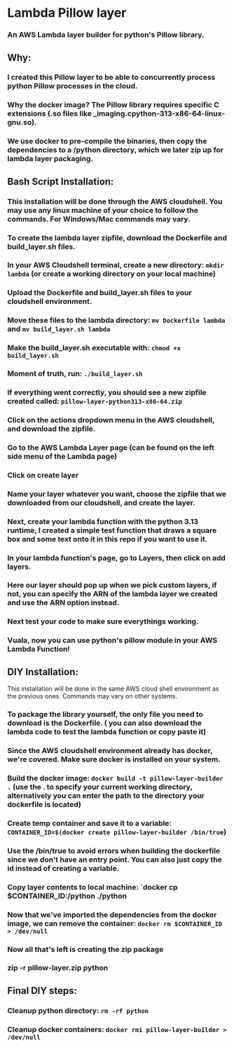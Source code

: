 # Lambda Pillow layer

### An AWS Lambda layer builder for python's Pillow library.


## Why:

### I created this Pillow layer to be able to concurrently process python Pillow processes in the cloud.
### Why the docker image? The Pillow library requires specific C extensions (.so files like _imaging.cpython-313-x86-64-linux-gnu.so). 
### We use docker to pre-compile the binaries, then copy the dependencies to a /python directory, which we later zip up for lambda layer packaging.


## Bash Script Installation:

### This installation will be done through the AWS cloudshell. You may use any linux machine of your choice to follow the commands. For Windows/Mac commands may vary.
### To create the lambda layer zipfile, download the Dockerfile and build_layer.sh files.
### In your AWS Cloudshell terminal, create a new directory: `mkdir lambda` (or create a working directory on your local machine)
### Upload the Dockerfile and build_layer.sh files to your cloudshell environment.
### Move these files to the lambda directory: `mv Dockerfile lambda` and `mv build_layer.sh lambda`
### Make the build_layer.sh executable with: `chmod +x build_layer.sh`
### Moment of truth, run: `./build_layer.sh`
### If everything went correctly, you should see a new zipfile created called: `pillow-layer-python313-x86-64.zip`
### Click on the actions dropdown menu in the AWS cloudshell, and download the zipfile.
### Go to the AWS Lambda Layer page (can be found on the left side menu of the Lambda page)
### Click on create layer
### Name your layer whatever you want, choose the zipfile that we downloaded from our cloudshell, and create the layer.
### Next, create your lambda function with the python 3.13 runtime, I created a simple test function that draws a square box and some text onto it in this repo if you want to use it.
### In your lambda function's page, go to Layers, then click on add layers.
### Here our layer should pop up when we pick custom layers, if not, you can specify the ARN of the lambda layer we created and use the ARN option instead.
### Next test your code to make sure everythings working.
### Vuala, now you can use python's pillow module in your AWS Lambda Function!


## DIY Installation:

This installation will be done in the same AWS cloud shell environment as the previous ones. Commands may vary on other systems.

### To package the library yourself, the only file you need to download is the Dockerfile. ( you can also download the lambda code to test the lambda function or copy paste it)

### Since the AWS cloudshell environment already has docker, we're covered. **Make sure docker is installed on your system.**
### Build the docker image: `docker build -t pillow-layer-builder .` (use the . to specify your current working directory, alternatively you can enter the path to the directory your dockerfile is located)
### Create temp container and save it to a variable: `CONTAINER_ID=$(docker create pillow-layer-builder /bin/true`)
### Use the /bin/true to avoid errors when building the dockerfile since we don't have an entry point. You can also just copy the id instead of creating a variable.
### Copy layer contents to local machine: `docker cp $CONTAINER_ID:/python ./python 
### Now that we've imported the dependencies from the docker image, we can remove the container: `docker rm $CONTAINER_ID > /dev/null`
### Now all that's left is creating the zip package
### zip -r pillow-layer.zip python

## Final DIY steps:

### Cleanup python directory: `rm -rf python`
### Cleanup docker containers: `docker rmi pillow-layer-builder > /dev/null`




